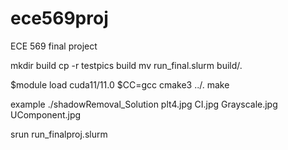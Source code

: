 # ece569proj
ECE 569 final project

mkdir build
cp -r testpics build
mv run_final.slurm build/.

$module load cuda11/11.0
$CC=gcc cmake3 ../.
make

example  ./shadowRemoval_Solution plt4.jpg CI.jpg Grayscale.jpg UComponent.jpg

srun run_finalproj.slurm